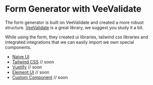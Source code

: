 # Form Generator with VeeValidate

The form generator is built on VeeValidate and created a more robust structure. [VeeValidate](https://vee-validate.logaretm.com/v4/) is a great library, we suggest you study it a bit.

While using the form, they created ui libraries, tailwind css libraries and integrated integrations that we can easily import we own special components.

- [Naive UI](naiveui/)
- [Tailwind CSS]() // soon
- [Vuetify]() // soon
- [Element UI]() // soon
- [Custom Component]() // soon